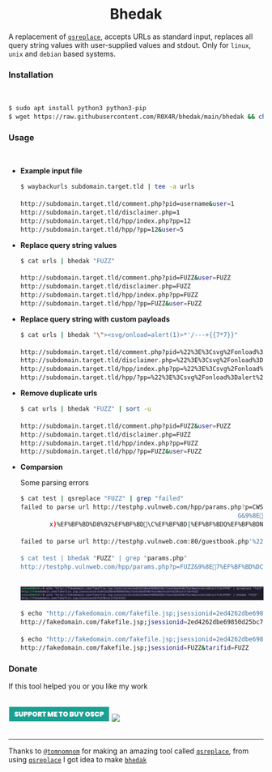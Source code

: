 <h1 align="center"><b>Bhedak</b></h2>

A replacement of [`qsreplace`](https://github.com/tomnomnom/qsreplace), accepts URLs as standard input, replaces all query string values with user-supplied values and stdout. Only for `linux`, `unix` and `debian` based systems.<br/>

<h3><b>Installation</b></h3><br/>

```bash
$ sudo apt install python3 python3-pip
$ wget https://raw.githubusercontent.com/R0X4R/bhedak/main/bhedak && chmod +x bhedak && mv bhedak /usr/bin/
```

<h3><b>Usage</b></h3><br/>

- **Example input file**
    
    ```bash
    $ waybackurls subdomain.target.tld | tee -a urls

    http://subdomain.target.tld/comment.php?pid=username&user=1
    http://subdomain.target.tld/disclaimer.php=1
    http://subdomain.target.tld/hpp/index.php?pp=12
    http://subdomain.target.tld/hpp/?pp=12&user=5
    ```

- **Replace query string values**

    ```bash
    $ cat urls | bhedak "FUZZ"

    http://subdomain.target.tld/comment.php?pid=FUZZ&user=FUZZ
    http://subdomain.target.tld/disclaimer.php=FUZZ
    http://subdomain.target.tld/hpp/index.php?pp=FUZZ
    http://subdomain.target.tld/hpp/?pp=FUZZ&user=FUZZ
    ```

- **Replace query string with custom payloads**

    ```bash
    $ cat urls | bhedak "\"><svg/onload=alert(1)>*'/---+{{7*7}}"

    http://subdomain.target.tld/comment.php?pid=%22%3E%3Csvg%2Fonload%3Dalert%281%29%3E%2A%27%2F---%2B%7B%7B7%2A7%7D%7D&user=%22%3E%3Csvg%2Fonload%3Dalert%281%29%3E%2A%27%2F---%2B%7B%7B7%2A7%7D%7D
    http://subdomain.target.tld/disclaimer.php=%22%3E%3Csvg%2Fonload%3Dalert%281%29%3E%2A%27%2F---%2B%7B%7B7%2A7%7D%7D
    http://subdomain.target.tld/hpp/index.php?pp=%22%3E%3Csvg%2Fonload%3Dalert%281%29%3E%2A%27%2F---%2B%7B%7B7%2A7%7D%7D
    http://subdomain.target.tld/hpp/?pp=%22%3E%3Csvg%2Fonload%3Dalert%281%29%3E%2A%27%2F---%2B%7B%7B7%2A7%7D%7D&user=%22%3E%3Csvg%2Fonload%3Dalert%281%29%3E%2A%27%2F---%2B%7B%7B7%2A7%7D%7D
    ```
- **Remove duplicate urls**

    ```bash
    $ cat urls | bhedak "FUZZ" | sort -u

    http://subdomain.target.tld/comment.php?pid=FUZZ&user=FUZZ
    http://subdomain.target.tld/disclaimer.php=FUZZ
    http://subdomain.target.tld/hpp/index.php?pp=FUZZ
    http://subdomain.target.tld/hpp/?pp=FUZZ&user=FUZZ
    ```
- **Comparsion**

    Some parsing errors
    
    ```bash
    $ cat test | qsreplace "FUZZ" | grep "failed"
    failed to parse url http://testphp.vulnweb.com/hpp/params.php?p=CWS000x%EF%BF%BD=%EF%BF%BD1N%EF%BF%BD@E%DF%AE%EF%BF%B)%EF%BF%BD@%EF%BF%BD            %EF%BF%BDHiP"D%EF%BF%BDF%EF%BF%BD
                                                                G&9%8E7%EF%BF%BD%DC%82%EF%BF%BDX;!S%EF%BF%BD%EF%BF%BD%CC%9B%EF%BF%BD%EF%BF%BD%EF%BF%BD7Jq%EF%BF%BD%EF%BF%BD%EF%BF%BD.%EF%BF%BD>%EF%BF%BDp%EF%BF%BDc%EF%BF%BDl%EF%BF%BDzG%EF%    BF%BD%DC%BEM%EF%BF%BDdkj%EF%BF%BD,%EF%BF%BD(%EF%BF%BD%EF%BF%BDT%EF%BF%BDJj)%EF%BF%BD"%EF%BF%BDT7$%EF%BF%BDH%EF%BF%BDD6)%EF%BF%BD
            x)%EF%BF%BD%D8%92%EF%BF%BD\C%EF%BF%BD|%EF%BF%BDQ%EF%BF%BDNc%EF%BF%BDb%EF%BF%BD%EF%BF%BD%EF%BF%BD b_&%EF%BF%BD5 h%EF%BF%BD%EF%BF%BDg%EF%BF%BD     ]s%EF%BF%BD0Q%EF%BF%BDL<%EF%BF%BD6%EF%BF%BDL%EF%BF%BD_%EF%BF%BDw~%EF%BF%BD[%EF%BF%BD/[%EF%BF%BDm{%EF%BF%BD%EF%BF%BD%EF%BF%BD%EF%BF%BD:n-   %EF%BF%BD%EF%BF%BD%EF%BF%BD.%EF%BF%BDd1d%EF%BF%BD%EF%BF%BD?6%EF%BF%BD0    &pp=12 [parse "http://testphp.vulnweb.com/hpp/params.php? p=CWS\a\x0e000x%EF%BF%BD=%EF%BF%BD1N%EF%BF%BD@\x10E%DF%AE%EF%BF%BDI\b)%EF%BF%BD@\x1d%EF%BF%BD\x05    \x11%EF%BF%BDHiP\"\x05D%EF%BF%BDF%EF%BF%BD\vG&\x1b%D9%8E\x117%EF%BF%BD%DC%82%EF%BF%BD\x1br\x04X;!S%EF%BF%BD%EF%BF%BD%CC%9B%EF%BF%BD%EF%BF%BD%EF%BF%BD7Jq%EF%BF%BD\u007f%EF%BF%BD%EF%BF%BD.%EF%BF%BD\x01>%EF%BF%BD\x18p%EF%BF%BDc%EF%BF%BDl%EF%BF%BDzG%EF%BF%BD%DC%BEM%EF%BF%BDdkj\x1e%EF%BF%BD,%EF%BF%BD(%EF%BF%BD%EF%BF%BDT%EF%BF%BDJj)%EF%BF%BD\"%EF%BF%BDT7$%EF%BF%BDH%EF%BF%BDD6)%EF%BF%BD\vx)%EF%BF%BD%D8%92%EF%BF%BD\x1f\\\aC%EF%BF%BD|%EF%BF%BDQ%EF%BF%BDNc%EF%BF%BDb%EF%BF%BD%EF%BF%BD%EF%BF%BD b_&\x1c%EF%BF%BD5 h%EF%BF%BD%EF%BF%BDg\x0f\x14%EF%BF%BD    ]s%EF%BF%BD0Q%EF%BF%BDL<%EF%BF%BD6%EF%BF%BDL%EF%BF%BD_%EF%BF%BDw~%EF%BF%BD[\x17%EF%BF%BD/[%EF%BF%BDm{%EF%BF%BD%EF%BF%BD%EF%BF%BD%EF%BF%BD:n-    %EF%BF%BD%EF%BF%BD%EF%BF%BD.%EF%BF%BDd1d%EF%BF%BD%EF%BF%BD?6%EF%BF%BD0    &pp=12": net/url: invalid control character in URL]
            
    failed to parse url http://testphp.vulnweb.com:80/guestbook.php'%22()&%1%3CScRiPt%20%3Eprompt(940521)%3C/ScRiPt%3E [parse   "http://testphp.vulnweb.com:80/guestbook.php'%22()&%1%3CScRiPt%20%3Eprompt(940521)%3C/ScRiPt%3E": invalid URL escape "%1%"]
    
    $ cat test | bhedak "FUZZ" | grep "params.php"
    http://testphp.vulnweb.com/hpp/params.php?p=FUZZ&9%8E7%EF%BF%BD%DC%82%EF%BF%BDX;!S%EF%BF%BD%EF%BF%BD%CC%9B%EF%BF%BD%EF%BF%BD%EF%BF%BD7Jq%EF%BF%BD%EF%BF%BD%EF%BF%BD.%EF%BF%BD>%EF%BF%BDp%EF%BF%BDc%EF%BF%BDl%EF%BF%BDzG%EF%BF%BD%DC%BEM%EF%BF%BDdkj%EF%BF%BD,%EF%BF%BD(%EF%BF%BD%EF%BF%BDT%EF%BF%BDJj)%EF%BF%BD"%EF%BF%BDT7$%EF%BF%BDH%EF%BF%BDD6)%EF%BF%BD                                                                                           x)%EF%BF%BD%D8%92%EF%BF%BDC%EF%BF%BD|%EF%BF%BDQ%EF%BF%BDNc%EF%BF%BDb%EF%BF%BD%EF%BF%BD%EF%BF%BD b_&%EF%BF%BD5 h%EF%BF%BD%EF%BF%BDg%EF%BF%BD ]s%EF%BF%BD0Q%EF%BF%BDL<%EF%BF%BD6%EF%BF%BDL%EF%BF%BD_%EF%BF%BDw~%EF%BF%BD[%EF%BF%BD/[%EF%BF%BDm{%EF%BF%BD%EF%BF%BD%EF%BF%BD%EF%BF%BD:n-%EF%BF%BD%EF%BF%BD%EF%BF%BD.%EF%BF%BDd1d%EF%BF%BD%EF%BF%BD?6%EF%BF%BD0    &pp=FUZZ
    ```

    <br/><img src=".github/image.jpg"><br/>


    ```bash
    $ echo "http://fakedomain.com/fakefile.jsp;jsessionid=2ed4262dbe69850d25bc7c6424ba59db?hardwareid=14&tarifid=9998" | qsreplace "FUZZ"
    http://fakedomain.com/fakefile.jsp;jsessionid=2ed4262dbe69850d25bc7c6424ba59db?hardwareid=FUZZ&tarifid=FUZZ
    
    $ echo "http://fakedomain.com/fakefile.jsp;jsessionid=2ed4262dbe69850d25bc7c6424ba59db?hardwareid=14&tarifid=9998" | bhedak "FUZZ"
    http://fakedomain.com/fakefile.jsp;jsessionid=FUZZ&tarifid=FUZZ
    ```

<h3><b>Donate</b></h3>
If this tool helped you or you like my work<br/>

</br><a href="https://rzp.io/l/pQny7s0n"><img src=".github/support.svg" width="200"></a>    <a href="https://ko-fi.com/i/IK3K34SJSA"><img src="https://ko-fi.com/img/githubbutton_sm.svg"></a><br/><br/>

---

Thanks to [`@tomnomnom`](https://github.com/tomnomnom) for making an amazing tool called [`qsreplace`](https://github.com/tomnomnom/qsreplace), from using [`qsreplace`](https://github.com/tomnomnom/qsreplace) I got idea to make [`bhedak`](https://github.com/R0X4R/bhedak)